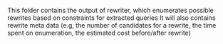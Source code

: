 This folder contains the output of rewriter, which enumerates possible rewrites based on constraints for extracted queries
It will also contains rewrite meta data (e.g, the number of candidates for a rewrite, the time spent on enumeration, the estimated cost before/after rewrite)